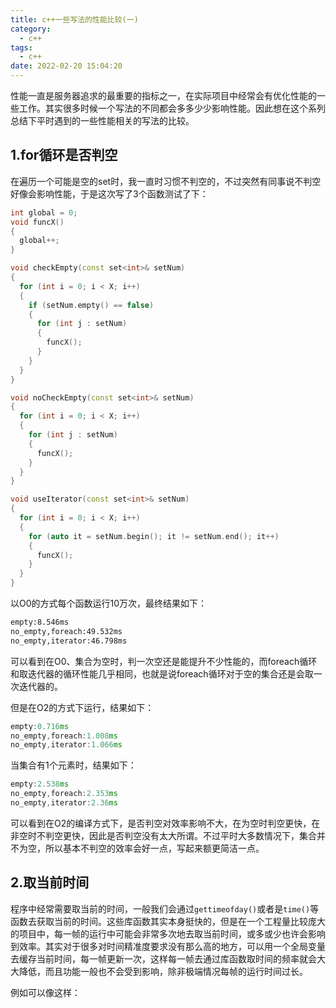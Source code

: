 ```yaml
---
title: c++一些写法的性能比较(一)
category:
  - c++
tags:
  - c++
date: 2022-02-20 15:04:20
---
```


性能一直是服务器追求的最重要的指标之一，在实际项目中经常会有优化性能的一些工作。其实很多时候一个写法的不同都会多多少少影响性能。因此想在这个系列总结下平时遇到的一些性能相关的写法的比较。
<!-- more -->

## 1.for循环是否判空

在遍历一个可能是空的set时，我一直时习惯不判空的，不过突然有同事说不判空好像会影响性能，于是这次写了3个函数测试了下：

```c++
int global = 0;
void funcX()
{
  global++;
}

void checkEmpty(const set<int>& setNum)
{
  for (int i = 0; i < X; i++)
  {
    if (setNum.empty() == false)
    {
      for (int j : setNum)
      {
        funcX();
      }
    }
  }
}

void noCheckEmpty(const set<int>& setNum)
{
  for (int i = 0; i < X; i++)
  {
    for (int j : setNum)
    {
      funcX();
    }
  }
}

void useIterator(const set<int>& setNum)
{
  for (int i = 0; i < X; i++)
  {
    for (auto it = setNum.begin(); it != setNum.end(); it++)
    {
      funcX();
    }
  }
}
```

以O0的方式每个函数运行10万次，最终结果如下：

```bash
empty:8.546ms
no_empty,foreach:49.532ms
no_empty,iterator:46.798ms
```

可以看到在O0、集合为空时，判一次空还是能提升不少性能的，而foreach循环和取迭代器的循环性能几乎相同，也就是说foreach循环对于空的集合还是会取一次迭代器的。

但是在O2的方式下运行，结果如下：

```c++
empty:0.716ms
no_empty,foreach:1.008ms
no_empty,iterator:1.066ms
```

当集合有1个元素时，结果如下：

```cpp
empty:2.538ms
no_empty,foreach:2.353ms
no_empty,iterator:2.36ms
```

可以看到在O2的编译方式下，是否判空对效率影响不大，在为空时判空更快，在非空时不判空更快，因此是否判空没有太大所谓。不过平时大多数情况下，集合并不为空，所以基本不判空的效率会好一点，写起来额更简洁一点。

## 2.取当前时间

程序中经常需要取当前的时间，一般我们会通过`gettimeofday()`或者是`time()`等函数去获取当前的时间。这些库函数其实本身挺快的，但是在一个工程量比较庞大的项目中，每一帧的运行中可能会非常多次地去取当前时间，或多或少也许会影响到效率。其实对于很多对时间精准度要求没有那么高的地方，可以用一个全局变量去缓存当前时间，每一帧更新一次，这样每一帧去通过库函数取时间的频率就会大大降低，而且功能一般也不会受到影响，除非极端情况每帧的运行时间过长。

例如可以像这样：

```cpp
```

